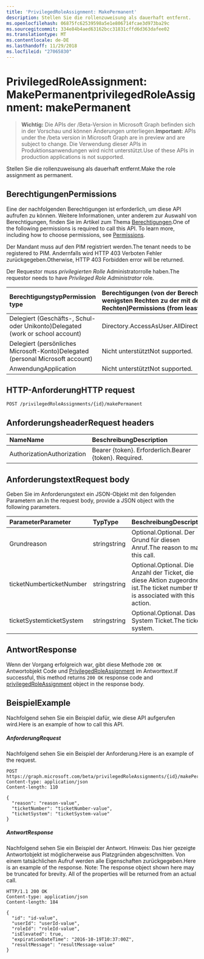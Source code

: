 ```yaml
---
title: 'PrivilegedRoleAssignment: MakePermanent'
description: Stellen Sie die rollenzuweisung als dauerhaft entfernt.
ms.openlocfilehash: 06875fc62539598a5e1e806714fcae3d973ba29c
ms.sourcegitcommit: 334e84b4aed63162bcc31831cffd6d363dafee02
ms.translationtype: MT
ms.contentlocale: de-DE
ms.lasthandoff: 11/29/2018
ms.locfileid: "27065830"
---
```

# <a name="privilegedroleassignment-makepermanent"></a><span data-ttu-id="fca6f-103">PrivilegedRoleAssignment: MakePermanent</span><span class="sxs-lookup"><span data-stu-id="fca6f-103">privilegedRoleAssignment: makePermanent</span></span>

> <span data-ttu-id="fca6f-104">**Wichtig:** Die APIs der /Beta-Version in Microsoft Graph befinden sich in der Vorschau und können Änderungen unterliegen.</span><span class="sxs-lookup"><span data-stu-id="fca6f-104">**Important:** APIs under the /beta version in Microsoft Graph are in preview and are subject to change.</span></span> <span data-ttu-id="fca6f-105">Die Verwendung dieser APIs in Produktionsanwendungen wird nicht unterstützt.</span><span class="sxs-lookup"><span data-stu-id="fca6f-105">Use of these APIs in production applications is not supported.</span></span>

<span data-ttu-id="fca6f-106">Stellen Sie die rollenzuweisung als dauerhaft entfernt.</span><span class="sxs-lookup"><span data-stu-id="fca6f-106">Make the role assignment as permanent.</span></span>

## <a name="permissions"></a><span data-ttu-id="fca6f-107">Berechtigungen</span><span class="sxs-lookup"><span data-stu-id="fca6f-107">Permissions</span></span>
<span data-ttu-id="fca6f-p102">Eine der nachfolgenden Berechtigungen ist erforderlich, um diese API aufrufen zu können. Weitere Informationen, unter anderem zur Auswahl von Berechtigungen, finden Sie im Artikel zum Thema [Berechtigungen](/graph/permissions-reference).</span><span class="sxs-lookup"><span data-stu-id="fca6f-p102">One of the following permissions is required to call this API. To learn more, including how to choose permissions, see [Permissions](/graph/permissions-reference).</span></span>

<span data-ttu-id="fca6f-110">Der Mandant muss auf den PIM registriert werden.</span><span class="sxs-lookup"><span data-stu-id="fca6f-110">The tenant needs to be registered to PIM.</span></span> <span data-ttu-id="fca6f-111">Andernfalls wird HTTP 403 Verboten Fehler zurückgegeben.</span><span class="sxs-lookup"><span data-stu-id="fca6f-111">Otherwise, HTTP 403 Forbidden error will be returned.</span></span>

<span data-ttu-id="fca6f-112">Der Requestor muss _privilegierten Rolle_ Administratorrolle haben.</span><span class="sxs-lookup"><span data-stu-id="fca6f-112">The requestor needs to have _Privileged Role Administrator_ role.</span></span> 

|<span data-ttu-id="fca6f-113">Berechtigungstyp</span><span class="sxs-lookup"><span data-stu-id="fca6f-113">Permission type</span></span>      | <span data-ttu-id="fca6f-114">Berechtigungen (von der Berechtigung mit den wenigsten Rechten zu der mit den meisten Rechten)</span><span class="sxs-lookup"><span data-stu-id="fca6f-114">Permissions (from least to most privileged)</span></span>              |
|:--------------------|:---------------------------------------------------------|
|<span data-ttu-id="fca6f-115">Delegiert (Geschäfts-, Schul- oder Unikonto)</span><span class="sxs-lookup"><span data-stu-id="fca6f-115">Delegated (work or school account)</span></span> | <span data-ttu-id="fca6f-116">Directory.AccessAsUser.All</span><span class="sxs-lookup"><span data-stu-id="fca6f-116">Directory.AccessAsUser.All</span></span>    |
|<span data-ttu-id="fca6f-117">Delegiert (persönliches Microsoft-Konto)</span><span class="sxs-lookup"><span data-stu-id="fca6f-117">Delegated (personal Microsoft account)</span></span> | <span data-ttu-id="fca6f-118">Nicht unterstützt</span><span class="sxs-lookup"><span data-stu-id="fca6f-118">Not supported.</span></span>    |
|<span data-ttu-id="fca6f-119">Anwendung</span><span class="sxs-lookup"><span data-stu-id="fca6f-119">Application</span></span> | <span data-ttu-id="fca6f-120">Nicht unterstützt</span><span class="sxs-lookup"><span data-stu-id="fca6f-120">Not supported.</span></span> |

## <a name="http-request"></a><span data-ttu-id="fca6f-121">HTTP-Anforderung</span><span class="sxs-lookup"><span data-stu-id="fca6f-121">HTTP request</span></span>
<!-- { "blockType": "ignored" } -->
```http
POST /privilegedRoleAssignments/{id}/makePermanent
```
## <a name="request-headers"></a><span data-ttu-id="fca6f-122">Anforderungsheader</span><span class="sxs-lookup"><span data-stu-id="fca6f-122">Request headers</span></span>
| <span data-ttu-id="fca6f-123">Name</span><span class="sxs-lookup"><span data-stu-id="fca6f-123">Name</span></span>       | <span data-ttu-id="fca6f-124">Beschreibung</span><span class="sxs-lookup"><span data-stu-id="fca6f-124">Description</span></span>|
|:---------------|:----------|
| <span data-ttu-id="fca6f-125">Authorization</span><span class="sxs-lookup"><span data-stu-id="fca6f-125">Authorization</span></span>  | <span data-ttu-id="fca6f-p104">Bearer {token}. Erforderlich.</span><span class="sxs-lookup"><span data-stu-id="fca6f-p104">Bearer {token}. Required.</span></span> |

## <a name="request-body"></a><span data-ttu-id="fca6f-128">Anforderungstext</span><span class="sxs-lookup"><span data-stu-id="fca6f-128">Request body</span></span>
<span data-ttu-id="fca6f-129">Geben Sie im Anforderungstext ein JSON-Objekt mit den folgenden Parametern an.</span><span class="sxs-lookup"><span data-stu-id="fca6f-129">In the request body, provide a JSON object with the following parameters.</span></span>

| <span data-ttu-id="fca6f-130">Parameter</span><span class="sxs-lookup"><span data-stu-id="fca6f-130">Parameter</span></span>    | <span data-ttu-id="fca6f-131">Typ</span><span class="sxs-lookup"><span data-stu-id="fca6f-131">Type</span></span>   |<span data-ttu-id="fca6f-132">Beschreibung</span><span class="sxs-lookup"><span data-stu-id="fca6f-132">Description</span></span>|
|:---------------|:--------|:----------|
|<span data-ttu-id="fca6f-133">Grund</span><span class="sxs-lookup"><span data-stu-id="fca6f-133">reason</span></span>|<span data-ttu-id="fca6f-134">string</span><span class="sxs-lookup"><span data-stu-id="fca6f-134">string</span></span>|<span data-ttu-id="fca6f-135">Optional.</span><span class="sxs-lookup"><span data-stu-id="fca6f-135">Optional.</span></span> <span data-ttu-id="fca6f-136">Der Grund für diesen Anruf.</span><span class="sxs-lookup"><span data-stu-id="fca6f-136">The reason to make this call.</span></span>|
|<span data-ttu-id="fca6f-137">ticketNumber</span><span class="sxs-lookup"><span data-stu-id="fca6f-137">ticketNumber</span></span>|<span data-ttu-id="fca6f-138">string</span><span class="sxs-lookup"><span data-stu-id="fca6f-138">string</span></span>|<span data-ttu-id="fca6f-139">Optional.</span><span class="sxs-lookup"><span data-stu-id="fca6f-139">Optional.</span></span> <span data-ttu-id="fca6f-140">Die Anzahl der Ticket, die diese Aktion zugeordnet ist.</span><span class="sxs-lookup"><span data-stu-id="fca6f-140">The ticket number that is associated with this action.</span></span>|
|<span data-ttu-id="fca6f-141">ticketSystem</span><span class="sxs-lookup"><span data-stu-id="fca6f-141">ticketSystem</span></span>|<span data-ttu-id="fca6f-142">string</span><span class="sxs-lookup"><span data-stu-id="fca6f-142">string</span></span>|<span data-ttu-id="fca6f-143">Optional.</span><span class="sxs-lookup"><span data-stu-id="fca6f-143">Optional.</span></span> <span data-ttu-id="fca6f-144">Das System Ticket.</span><span class="sxs-lookup"><span data-stu-id="fca6f-144">The ticket system.</span></span>|

## <a name="response"></a><span data-ttu-id="fca6f-145">Antwort</span><span class="sxs-lookup"><span data-stu-id="fca6f-145">Response</span></span>

<span data-ttu-id="fca6f-146">Wenn der Vorgang erfolgreich war, gibt diese Methode `200 OK` Antwortobjekt Code und [PrivilegedRoleAssignment](../resources/privilegedroleassignment.md) im Antworttext.</span><span class="sxs-lookup"><span data-stu-id="fca6f-146">If successful, this method returns `200 OK` response code and [privilegedRoleAssignment](../resources/privilegedroleassignment.md) object in the response body.</span></span>

## <a name="example"></a><span data-ttu-id="fca6f-147">Beispiel</span><span class="sxs-lookup"><span data-stu-id="fca6f-147">Example</span></span>
<span data-ttu-id="fca6f-148">Nachfolgend sehen Sie ein Beispiel dafür, wie diese API aufgerufen wird.</span><span class="sxs-lookup"><span data-stu-id="fca6f-148">Here is an example of how to call this API.</span></span>
##### <a name="request"></a><span data-ttu-id="fca6f-149">Anforderung</span><span class="sxs-lookup"><span data-stu-id="fca6f-149">Request</span></span>
<span data-ttu-id="fca6f-150">Nachfolgend sehen Sie ein Beispiel der Anforderung.</span><span class="sxs-lookup"><span data-stu-id="fca6f-150">Here is an example of the request.</span></span>
<!-- {
  "blockType": "request",
  "name": "privilegedroleassignment_makepermanent"
}-->
```http
POST https://graph.microsoft.com/beta/privilegedRoleAssignments/{id}/makePermanent
Content-type: application/json
Content-length: 110

{
  "reason": "reason-value",
  "ticketNumber": "ticketNumber-value",
  "ticketSystem": "ticketSystem-value"
}
```

##### <a name="response"></a><span data-ttu-id="fca6f-151">Antwort</span><span class="sxs-lookup"><span data-stu-id="fca6f-151">Response</span></span>
<span data-ttu-id="fca6f-p108">Nachfolgend sehen Sie ein Beispiel der Antwort. Hinweis: Das hier gezeigte Antwortobjekt ist möglicherweise aus Platzgründen abgeschnitten. Von einem tatsächlichen Aufruf werden alle Eigenschaften zurückgegeben.</span><span class="sxs-lookup"><span data-stu-id="fca6f-p108">Here is an example of the response. Note: The response object shown here may be truncated for brevity. All of the properties will be returned from an actual call.</span></span>
<!-- {
  "blockType": "response",
  "truncated": true,
  "@odata.type": "microsoft.graph.privilegedRoleAssignment"
} -->
```http
HTTP/1.1 200 OK
Content-type: application/json
Content-length: 184

{
  "id": "id-value",
  "userId": "userId-value",
  "roleId": "roleId-value",
  "isElevated": true,
  "expirationDateTime": "2016-10-19T10:37:00Z",
  "resultMessage": "resultMessage-value"
}
```

<!-- uuid: 8fcb5dbc-d5aa-4681-8e31-b001d5168d79
2015-10-25 14:57:30 UTC -->
<!-- {
  "type": "#page.annotation",
  "description": "privilegedRoleAssignment: makePermanent",
  "keywords": "",
  "section": "documentation",
  "tocPath": ""
}-->